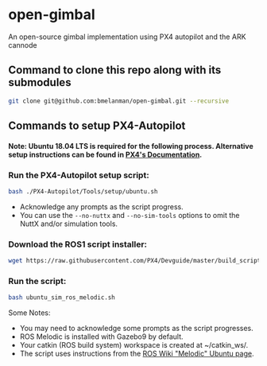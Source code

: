 # open-gimbal
An open-source gimbal implementation using PX4 autopilot and the ARK cannode

## Command to clone this repo along with its submodules

```bash
git clone git@github.com:bmelanman/open-gimbal.git --recursive
```

## Commands to setup PX4-Autopilot

#### Note: Ubuntu 18.04 LTS is required for the following process. Alternative setup instructions can be found in [PX4's Documentation](https://docs.px4.io/v1.13/en/dev_setup/dev_env).

### Run the PX4-Autopilot setup script:

```bash
bash ./PX4-Autopilot/Tools/setup/ubuntu.sh
```

* Acknowledge any prompts as the script progress.
* You can use the `--no-nuttx` and `--no-sim-tools` options to omit the NuttX and/or simulation tools.

### Download the ROS1 script installer:

```bash
wget https://raw.githubusercontent.com/PX4/Devguide/master/build_scripts/ubuntu_sim_ros_melodic.sh
```

### Run the script:

```bash
bash ubuntu_sim_ros_melodic.sh
```

Some Notes:
* You may need to acknowledge some prompts as the script progresses.
* ROS Melodic is installed with Gazebo9 by default.
* Your catkin (ROS build system) workspace is created at ~/catkin_ws/.
* The script uses instructions from the [ROS Wiki "Melodic" Ubuntu page](http://wiki.ros.org/melodic/Installation/Ubuntu).
